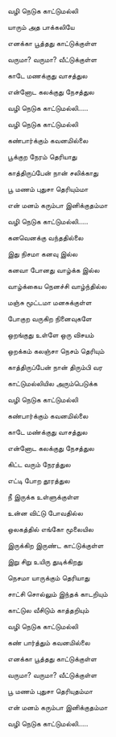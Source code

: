 வழி நெடுக காட்டுமல்லி

யாரும் அத பாக்கலியே

எனக்கா பூத்தது காட்டுக்குள்ள


வருமா? வருமா? வீட்டுக்குள்ள

 

காடே மணக்குது வாசத்துல

என்னோட கலக்குது நேசத்துல

 

வழி நெடுக காட்டுமல்லி…..

 

வழி நெடுக காட்டுமல்லி

கண்பார்க்கும் கவனமில்லை

பூக்குற நேரம் தெரியாது

காத்திருப்பேன் நான் சலிக்காது

 

பூ மணம் புதுசா தெரியும்மா

என் மனம் கரும்பா இனிக்குதம்மா

 

வழி நெடுக காட்டுமல்லி…..

 

கனவெனக்கு வந்ததில்லை

இது நிசமா கனவு இல்ல

 

கனவா போனது வாழ்க்க இல்ல

வாழ்க்கைய நெனச்சி வாழ்ந்தில்ல

 

மஞ்சு மூட்டமா மனசுக்குள்ள

போகுற வருகிற நினைவுகளே

 

ஒறங்குது உள்ளே ஒரு விசயம்

ஒறக்கம் கலஞ்சா நெசம் தெரியும்

 

காத்திருப்பேன் நான் திரும்பி வர

காட்டுமல்லியில அரும்பெடுக்க

 

வழி நெடுக காட்டுமல்லி

கண்பார்க்கும் கவனமில்லை

 

காடே மண்க்குது வாசத்துல

என்னோட கலக்குது நேசத்துல

 

கிட்ட வரும் நேரத்துல

எட்டி போற தூரத்துல

 

நீ இருக்க உள்ளுக்குள்ள

உன்ன விட்டு போவதில்ல

 

ஒலகத்தில் எங்கோ மூலையில

இருக்கிற இருண்ட காட்டுக்குள்ள

 

இறு சிறு உயிரு துடிக்கிறது

நெசமா யாருக்கும் தெரியாது

 

சாட்சி சொல்லும் இந்தக் காடறியும்

காட்டுல வீசிடும் காத்தறியும்

 

வழி நெடுக காட்டுமல்லி

கண் பார்த்தும் கவனமில்லை

 

எனக்கா பூத்தது காட்டுக்குள்ள

வருமா? வருமா? வீட்டுக்குள்ள

 

பூ மணம் புதுசா தெரியுதம்மா

என் மனம் கரும்பா இனிக்குதம்மா

 

வழி நெடுக காட்டுமல்லி…..

